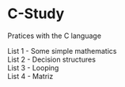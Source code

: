 # C-Study
Pratices with the C language

List 1 - Some simple mathematics  
List 2 - Decision structures  
List 3 - Looping  
List 4 - Matriz
